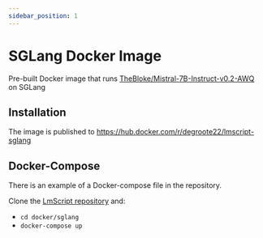 ```yaml
---
sidebar_position: 1
---
```


# SGLang Docker Image

Pre-built Docker image that runs [TheBloke/Mistral-7B-Instruct-v0.2-AWQ](https://huggingface.co/TheBloke/Mistral-7B-Instruct-v0.2-AWQ) on SGLang

## Installation

The image is published to
https://hub.docker.com/r/degroote22/lmscript-sglang

## Docker-Compose

There is an example of a Docker-compose file in the repository.

Clone the [LmScript repository](https://github.com/lucasavila00/LmScript/) and:

- `cd docker/sglang`
- `docker-compose up`
